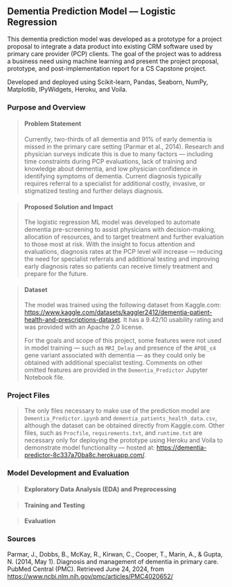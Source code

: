 ## Dementia Prediction Model — Logistic Regression
This dementia prediction model was developed as a prototype for a project proposal to integrate 
a data product into existing CRM software used by primary care provider (PCP) clients. The goal 
of the project was to address a business need using machine learning and present the project proposal, 
prototype, and post-implementation report for a CS Capstone project. 

Developed and deployed using Scikit-learn, Pandas, Seaborn, NumPy, Matplotlib, IPyWidgets, Heroku, and Voila. 

### Purpose and Overview

>#### Problem Statement
>Currently, two-thirds of all dementia and 91% of early dementia is missed in the primary care setting 
>(Parmar et al., 2014). Research and physician surveys indicate this is due to many factors — including time constraints 
>during PCP evaluations, lack of training and knowledge about dementia, and low physician confidence in identifying 
>symptoms of dementia. Current diagnosis typically requires referral to a specialist for additional costly, 
>invasive, or stigmatized testing and further delays diagnosis. 

>#### Proposed Solution and Impact 
>The logistic regression ML model was developed to automate dementia pre-screening to assist physicians with 
>decision-making, allocation of resources, and to target treatment and further evaluation to those most at risk. 
>With the insight to focus attention and evaluations, diagnosis rates at the PCP level will increase — reducing 
>the need for specialist referrals and additional testing and improving early diagnosis rates so patients can 
>receive timely treatment and prepare for the future. 

>#### Dataset  
>The model was trained using the following dataset from Kaggle.com: https://www.kaggle.com/datasets/kaggler2412/dementia-patient-health-and-prescriptions-dataset. 
>It has a 9.42/10 usability rating and was provided with an Apache 2.0 license. 
>
>For the goals and scope of this project, some features were not used in model training — such as `MRI_Delay` and 
>presence of the `APOE_ε4` gene variant associated with dementia — as they could only be obtained with additional 
>specialist testing. Comments on other omitted features are provided in the `Dementia_Predictor` Jupyter Notebook file. 

### Project Files

>The only files necessary to make use of the prediction model are `Dementia_Predictor.ipynb` and `dementia_patients_health_data.csv`, 
>although the dataset can be obtained directly from Kaggle.com. Other files, such as `Procfile`, `requirements.txt`, and 
>`runtime.txt` are necessary only for deploying the prototype using Heroku and Voila to demonstrate model functionality — 
>hosted at: https://dementia-predictor-8c337a70ba8c.herokuapp.com/.

### Model Development and Evaluation

>#### Exploratory Data Analysis (EDA) and Preprocessing 

>#### Training and Testing 

>#### Evaluation 

### Sources

Parmar, J., Dobbs, B., McKay, R., Kirwan, C., Cooper, T., Marin, A., & Gupta, N. (2014, May 1). Diagnosis and 
management of dementia in primary care. PubMed Central (PMC). Retrieved June 24, 2024, 
from https://www.ncbi.nlm.nih.gov/pmc/articles/PMC4020652/